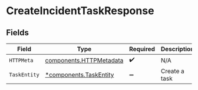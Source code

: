 # CreateIncidentTaskResponse


## Fields

| Field                                                              | Type                                                               | Required                                                           | Description                                                        |
| ------------------------------------------------------------------ | ------------------------------------------------------------------ | ------------------------------------------------------------------ | ------------------------------------------------------------------ |
| `HTTPMeta`                                                         | [components.HTTPMetadata](../../models/components/httpmetadata.md) | :heavy_check_mark:                                                 | N/A                                                                |
| `TaskEntity`                                                       | [*components.TaskEntity](../../models/components/taskentity.md)    | :heavy_minus_sign:                                                 | Create a task                                                      |